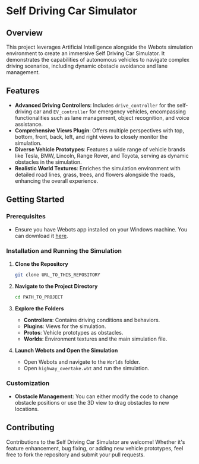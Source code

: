 # Self Driving Car Simulator

## Overview
This project leverages Artificial Intelligence alongside the Webots simulation environment to create an immersive Self Driving Car Simulator. It demonstrates the capabilities of autonomous vehicles to navigate complex driving scenarios, including dynamic obstacle avoidance and lane management.

## Features
- **Advanced Driving Controllers**: Includes `drive_controller` for the self-driving car and `EV_controller` for emergency vehicles, encompassing functionalities such as lane management, object recognition, and voice assistance.
- **Comprehensive Views Plugin**: Offers multiple perspectives with top, bottom, front, back, left, and right views to closely monitor the simulation.
- **Diverse Vehicle Prototypes**: Features a wide range of vehicle brands like Tesla, BMW, Lincoln, Range Rover, and Toyota, serving as dynamic obstacles in the simulation.
- **Realistic World Textures**: Enriches the simulation environment with detailed road lines, grass, trees, and flowers alongside the roads, enhancing the overall experience.

## Getting Started

### Prerequisites
- Ensure you have Webots app installed on your Windows machine. You can download it [here](https://www.cyberbotics.com/).

### Installation and Running the Simulation
1. **Clone the Repository**
    ```bash
    git clone URL_TO_THIS_REPOSITORY
    ```
2. **Navigate to the Project Directory**
    ```bash
    cd PATH_TO_PROJECT
    ```
3. **Explore the Folders**
    - **Controllers**: Contains driving conditions and behaviors.
    - **Plugins**: Views for the simulation.
    - **Protos**: Vehicle prototypes as obstacles.
    - **Worlds**: Environment textures and the main simulation file.

4. **Launch Webots and Open the Simulation**
    - Open Webots and navigate to the `Worlds` folder.
    - Open `highway_overtake.wbt` and run the simulation.

### Customization
- **Obstacle Management**: You can either modify the code to change obstacle positions or use the 3D view to drag obstacles to new locations.

## Contributing
Contributions to the Self Driving Car Simulator are welcome! Whether it's feature enhancement, bug fixing, or adding new vehicle prototypes, feel free to fork the repository and submit your pull requests.
